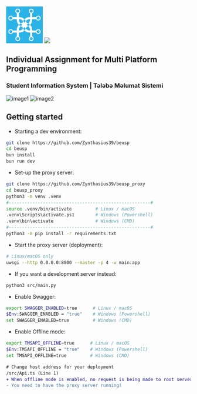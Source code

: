 <p float="left">
  <img src="/src/assets/beu.svg" width="100px"/>
  <img src="https://github.com/user-attachments/assets/3e07f85b-7dbd-4181-b2e9-ae61f249006c" />
</p>

## Individual Assignment for Multi Platform Programming

### Student Information System | Tələbə Məlumat Sistemi

![image1](https://github.com/user-attachments/assets/6701b74b-d888-4620-8217-a3a4c1a77bca)
![image2](https://github.com/user-attachments/assets/580adcbd-659b-44f8-9207-d8c5e2de11a1)

## Getting started
- Starting a dev environment:
```bash
git clone https://github.com/Zynthasius39/beusp
cd beusp
bun install
bun run dev
```
- Set-up the proxy server:
```bash
git clone https://github.com/Zynthasius39/beusp_proxy
cd beusp_proxy
python3 -m venv .venv
#------------------------------------------------------#
source .venv/bin/activate         # Linux / macOS
.venv\Scripts\activate.ps1        # Windows (Powershell)
.venv\bin\activate                # Windows (CMD)
#------------------------------------------------------#
python3 -m pip install -r requirements.txt
```
- Start the proxy server (deployment):
```bash
# Linux/macOS only
uwsgi --http 0.0.0.0:8000 --master -p 4 -w main:app
```
- If you want a development server instead:
```bash
python3 src/main.py
```
- Enable Swagger:
```bash
export SWAGGER_ENABLED=true      # Linux / macOS
$Env:SWAGGER_ENABLED = "true"    # Windows (Powershell)
set SWAGGER_ENABLED=true         # Windows (CMD)
```
- Enable Offline mode:
```bash
export TMSAPI_OFFLINE=true      # Linux / macOS
$Env:TMSAPI_OFFLINE = "true"    # Windows (Powershell)
set TMSAPI_OFFLINE=true         # Windows (CMD)
```
```diff
# Change host address for your deployment
/src/Api.ts (Line 1)
+ When offline mode is enabled, no request is being made to root server.
- You need to have the proxy server running!
```
